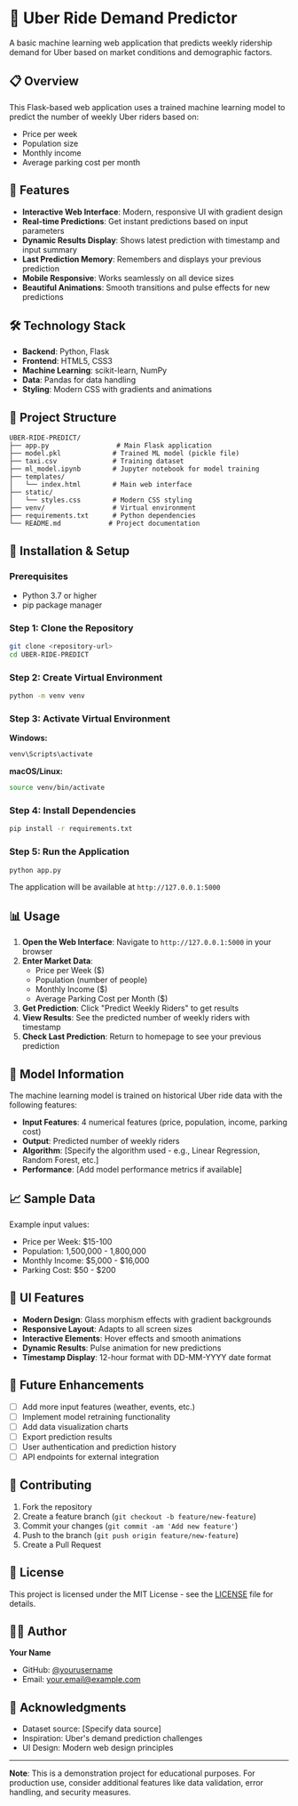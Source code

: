 # 🚗 Uber Ride Demand Predictor

A basic machine learning web application that predicts weekly ridership demand for Uber based on market conditions and demographic factors.

## 📋 Overview

This Flask-based web application uses a trained machine learning model to predict the number of weekly Uber riders based on:
- Price per week
- Population size
- Monthly income
- Average parking cost per month

## 🚀 Features

- **Interactive Web Interface**: Modern, responsive UI with gradient design
- **Real-time Predictions**: Get instant predictions based on input parameters
- **Dynamic Results Display**: Shows latest prediction with timestamp and input summary
- **Last Prediction Memory**: Remembers and displays your previous prediction
- **Mobile Responsive**: Works seamlessly on all device sizes
- **Beautiful Animations**: Smooth transitions and pulse effects for new predictions

## 🛠️ Technology Stack

- **Backend**: Python, Flask
- **Frontend**: HTML5, CSS3
- **Machine Learning**: scikit-learn, NumPy
- **Data**: Pandas for data handling
- **Styling**: Modern CSS with gradients and animations

## 📁 Project Structure

```
UBER-RIDE-PREDICT/
├── app.py                 # Main Flask application
├── model.pkl             # Trained ML model (pickle file)
├── taxi.csv              # Training dataset
├── ml_model.ipynb        # Jupyter notebook for model training
├── templates/
│   └── index.html        # Main web interface
├── static/
│   └── styles.css        # Modern CSS styling
├── venv/                 # Virtual environment
├── requirements.txt      # Python dependencies
└── README.md            # Project documentation
```

## 🔧 Installation & Setup

### Prerequisites
- Python 3.7 or higher
- pip package manager

### Step 1: Clone the Repository
```bash
git clone <repository-url>
cd UBER-RIDE-PREDICT
```

### Step 2: Create Virtual Environment
```bash
python -m venv venv
```

### Step 3: Activate Virtual Environment
**Windows:**
```bash
venv\Scripts\activate
```

**macOS/Linux:**
```bash
source venv/bin/activate
```

### Step 4: Install Dependencies
```bash
pip install -r requirements.txt
```

### Step 5: Run the Application
```bash
python app.py
```

The application will be available at `http://127.0.0.1:5000`

## 📊 Usage

1. **Open the Web Interface**: Navigate to `http://127.0.0.1:5000` in your browser
2. **Enter Market Data**:
   - Price per Week ($)
   - Population (number of people)
   - Monthly Income ($)
   - Average Parking Cost per Month ($)
3. **Get Prediction**: Click "Predict Weekly Riders" to get results
4. **View Results**: See the predicted number of weekly riders with timestamp
5. **Check Last Prediction**: Return to homepage to see your previous prediction

## 🎯 Model Information

The machine learning model is trained on historical Uber ride data with the following features:
- **Input Features**: 4 numerical features (price, population, income, parking cost)
- **Output**: Predicted number of weekly riders
- **Algorithm**: [Specify the algorithm used - e.g., Linear Regression, Random Forest, etc.]
- **Performance**: [Add model performance metrics if available]

## 📈 Sample Data

Example input values:
- Price per Week: $15-100
- Population: 1,500,000 - 1,800,000
- Monthly Income: $5,000 - $16,000
- Parking Cost: $50 - $200

## 🎨 UI Features

- **Modern Design**: Glass morphism effects with gradient backgrounds
- **Responsive Layout**: Adapts to all screen sizes
- **Interactive Elements**: Hover effects and smooth animations
- **Dynamic Results**: Pulse animation for new predictions
- **Timestamp Display**: 12-hour format with DD-MM-YYYY date format

## 🔮 Future Enhancements

- [ ] Add more input features (weather, events, etc.)
- [ ] Implement model retraining functionality
- [ ] Add data visualization charts
- [ ] Export prediction results
- [ ] User authentication and prediction history
- [ ] API endpoints for external integration

## 🤝 Contributing

1. Fork the repository
2. Create a feature branch (`git checkout -b feature/new-feature`)
3. Commit your changes (`git commit -am 'Add new feature'`)
4. Push to the branch (`git push origin feature/new-feature`)
5. Create a Pull Request

## 📝 License

This project is licensed under the MIT License - see the [LICENSE](LICENSE) file for details.

## 👨‍💻 Author

**Your Name**
- GitHub: [@yourusername](https://github.com/yourusername)
- Email: your.email@example.com

## 🙏 Acknowledgments

- Dataset source: [Specify data source]
- Inspiration: Uber's demand prediction challenges
- UI Design: Modern web design principles

---

**Note**: This is a demonstration project for educational purposes. For production use, consider additional features like data validation, error handling, and security measures.
